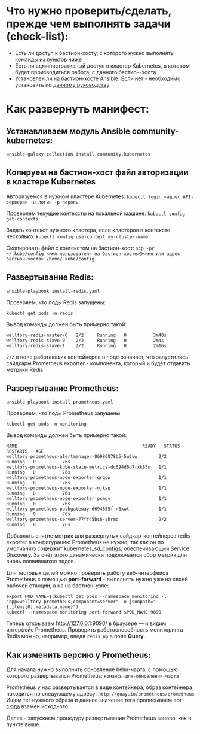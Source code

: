 # Что нужно проверить/сделать, прежде чем выполнять задачи (check-list):
- Есть ли доступ к бастион-хосту, с которого нужно выполнять команды из пунктов ниже
- Есть ли административный доступ в кластер Kubernetes, в котором будет производиться работа, с данного бастион-хоста
- Установлен ли на бастион-хосте Ansible. Если нет - необходимо установить по [данному руководству](https://docs.ansible.com/ansible/latest/installation_guide/intro_installation.html#installing-ansible)

# Как развернуть манифест:

## Устанавливаем модуль Ansible community-kubernetes:

`ansible-galaxy collection install community.kubernetes`

## Копируем на бастион-хост файл авторизации в кластере Kubernetes

Авторизуемся в нужном кластере Kubernetes:
`kubectl login <адрес API-сервера> -u логин -p пароль`

Проверяем текущие контексты на локальной машине:
`kubectl config get-contexts`

Задать контекст нужного кластера, если кластеров в контексте несколько:
`kubectl config use-context my-cluster-name`

Скопировать файл с контекстом на бастион-хост:
`scp -pr ~/.kube/config <имя пользователя на бастион-хосте>@<имя или адрес бастион-хоста>:/home/.kube/config`

## Развертывание Redis:

`ansible-playbook install-redis.yaml`

Проверяем, что поды Redis запущены:

`kubectl get pods -n redis`

Вывод команды должен быть примерно такой:

```
welltory-redis-master-0   2/2     Running   0          3m40s
welltory-redis-slave-0    2/2     Running   0          2m4s
welltory-redis-slave-1    2/2     Running   0          2m16s 
```

`2/2` в поле работающих контейнеров в поде означает, что запустились сайдкары Prometheus exporter - компонента, который и будет отдавать метрики Redis

## Развертывание Prometheus:

`ansible-playbook install-prometheus.yaml`

Проверяем, что поды Prometheus запущены:

`kubectl get pods -n monitoring`

Вывод команды должен быть примерно такой:

```
NAME                                               READY   STATUS    RESTARTS   AGE
welltory-prometheus-alertmanager-86986878b5-5w2vw        2/2     Running   0          76s
welltory-prometheus-kube-state-metrics-dc694d6d7-xk85n   1/1     Running   0          76s
welltory-prometheus-node-exporter-grgqw                  1/1     Running   0          76s
welltory-prometheus-node-exporter-njksq                  1/1     Running   0          76s
welltory-prometheus-node-exporter-pcmgv                  1/1     Running   0          76s
welltory-prometheus-pushgateway-6694855f-n6xwt           1/1     Running   0          76s
welltory-prometheus-server-77ff45bc6-shrmd               2/2     Running   0          76s
```

Добавлять снятие метрик для развернутых сайдкар-контейнеров redis-exporter в конфигурацию Prometheus не нужно, так как он по умолчанию содержит kubernetes_sd_configs, обеспечивающий Service Discovery. За счёт этого динамически подключается сбор метрик для вновь появившихся подов. 

Для тестовых целей можно проверить работу веб-интерфейса Prometheus с помощью **port-forward** - выполнять нужно уже на своей рабочей станции, а не на бастион-узле:

```
export POD_NAME=$(kubectl get pods --namespace monitoring -l "app=welltory-prometheus,component=server" -o jsonpath="{.items[0].metadata.name}")
kubectl --namespace monitoring port-forward $POD_NAME 9090
```

Теперь открываем http://127.0.0.1:9090/ в браузере — и видим интерфейс Prometheus.
Проверить работоспособность мониторинга Redis можно, например, введя `redis_up` в поле **Query**.

## Как изменить версию у Prometheus:

Для начала нужно выполнить обновление helm-чарта, с помощью которого развертывался Prometheus:
`команды-для-обновления-чарта`

Prometheus у нас развертывается в виде контейнера, образ контейнера находится по следующему адресу: `http://quay.io/prometheus/prometheus`
Ищем тег нужного образа и данное значение тега прописываем вот [сюда](https://github.com/fatalwithin/welltory_test/blob/524769ec2955e4651d221748463a6569106d2c6a/playbooks/roles/install-prometheus/vars/main.yml#L2) взамен исходного.

Далее - запускаем процедуру развертывания Prometheus заново, как в пункте выше.
